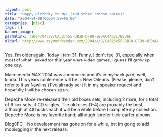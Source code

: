 ```yaml
---
layout: post
title: "Happy Birthday to Me! (and other random notes)"
date: "2004-04-08T06:04:59+06:00"
categories: [misc]
tags: []
banner_image: 
permalink: /2004/04/08/CA323455-DB38-DF99-8B0AC4ACB17B836E
oldurl: http://www.raymondcamden.com/2004/4/8/CA323455-DB38-DF99-8B0AC4ACB17B836E
---
```


Yes, I'm older again. Today I turn 31. Funny, I don't feel 31, especially when most of what I asked for this year were video games. I guess I'll grow up one day. 

Macromedia MAX 2004 was announced and it's in my back yard, well, kinda. This years conference will be in New Orleans. (Please, please, don't refer to it as Nawlins.) I've already sent it in my speaker request and hopefully I will be chosen again.

Depeche Mode re-released their old boxes sets, including 2 more, for a total of 6 box sets of CD singles. The old ones (1-4) are probably the best, although at 40 bucks each it will be a while before I complete my collection. Depeche Mode is my favorite band, although I prefer their earlier albums.

BlogCFC - No development has gone on for a while, but Im going to add moblogging in the next release.